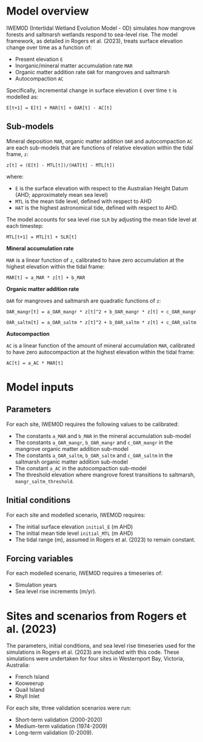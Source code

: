 # Model overview

IWEM0D (Intertidal Wetland Evolution Model - 0D) simulates how mangrove forests and saltmarsh wetlands respond to sea-level rise. The model framework, as detailed in Rogers et al. (2023), treats surface elevation change over time as a function of:

- Present elevation `E` 
- Inorganic/mineral matter accumulation rate `MAR`
- Organic matter addition rate `OAR` for mangroves and saltmarsh
- Autocompaction `AC`

Specifically, incremental change in surface elevation `E` over time `t` is modelled as:

`E[t+1] = E[t] + MAR[t] + OAR[t] - AC[t]`

## Sub-models

Mineral deposition `MAR`, organic matter addition `OAR` and autocompaction `AC` are each sub-models that are functions of relative elevation within the tidal frame, `z`:

`z[t] = (E[t] - MTL[t])/(HAT[t] - MTL[t])` 

where:

- `E` is the surface elevation with respect to the Australian Height Datum (AHD; approximately mean sea level)
- `MTL` is the mean tide level, defined with respect to AHD
- `HAT` is the highest astronomical tide, defined with respect to AHD.

The model accounts for sea level rise `SLR` by adjusting the mean tide level at each timestep:

`MTL[t+1] = MTL[t] + SLR[t]`

**Mineral accumulation rate** 

`MAR` is a linear function of `z`, calibrated to have zero accumulation at the highest elevation within the tidal frame:

`MAR[t] = a_MAR * z[t] + b_MAR`

**Organic matter addition rate** 

`OAR` for mangroves and saltmarsh are quadratic functions of `z`:

`OAR_mangr[t] = a_OAR_mangr * z[t]^2 + b_OAR_mangr * z[t] + c_OAR_mangr`

`OAR_saltm[t] = a_OAR_saltm * z[t]^2 + b_OAR_saltm * z[t] + c_OAR_saltm`

**Autocompaction** 

`AC` is a linear function of the amount of mineral accumulation `MAR`, calibrated to have zero autocompaction at the highest elevation within the tidal frame:

`AC[t] = a_AC * MAR[t]`

# Model inputs

## Parameters

For each site, IWEM0D requires the following values to be calibrated:

- The constants `a_MAR` and `b_MAR` in the mineral accumulation sub-model
- The constants `a_OAR_mangr`, `b_OAR_mangr` and `c_OAR_mangr` in the mangrove organic matter addition sub-model
- The constants `a_OAR_saltm`, `b_OAR_saltm` and `c_OAR_saltm` in the saltmarsh organic matter addition sub-model
- The constant `a_AC` in the autocompaction sub-model
- The threshold elevation where mangrove forest transitions to saltmarsh, `mangr_saltm_threshold`.

## Initial conditions

For each site and modelled scenario, IWEM0D requires:

- The initial surface elevation `initial_E` (m AHD)
- The initial mean tide level `initial_MTL` (m AHD)
- The tidal range (m), assumed in Rogers et al. (2023) to remain constant.

## Forcing variables

For each modelled scenario, IWEM0D requires a timeseries of:
- Simulation years
- Sea level rise increments (m/yr).


# Sites and scenarios from Rogers et al. (2023)

The parameters, initial conditions, and sea level rise timeseries used for the simulations in Rogers et al. (2023) are included with this code. These simulations were undertaken for four sites in Westernport Bay, Victoria, Australia:
- French Island
- Kooweerup
- Quail Island
- Rhyll Inlet

For each site, three validation scenarios were run:
- Short-term validation (2000-2020)
- Medium-term validation (1974-2009)
- Long-term validation (0-2009).
